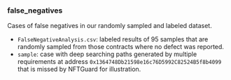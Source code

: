 ### false_negatives

Cases of false negatives in our randomly sampled and labeled dataset.

- `FalseNegativeAnalysis.csv`: labeled results of 95 samples that are randomly sampled from those contracts where no defect was reported.
- `sample`: case with deep searching paths generated by multiple requirements at address `0x1364748Db21598e16c76D5992C82524B5f8b4099` that is missed by NFTGuard for illustration.

